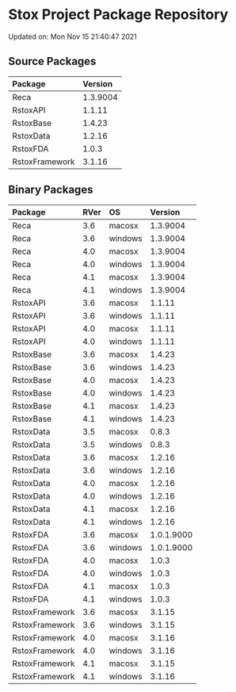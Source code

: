 # Stox Project Package Repository


Updated on: Mon Nov 15 21:40:47 2021
## Source Packages

|Package        |Version  |
|:--------------|:--------|
|Reca           |1.3.9004 |
|RstoxAPI       |1.1.11   |
|RstoxBase      |1.4.23   |
|RstoxData      |1.2.16   |
|RstoxFDA       |1.0.3    |
|RstoxFramework |3.1.16   |

## Binary Packages

|Package        |RVer |OS      |Version    |
|:--------------|:----|:-------|:----------|
|Reca           |3.6  |macosx  |1.3.9004   |
|Reca           |3.6  |windows |1.3.9004   |
|Reca           |4.0  |macosx  |1.3.9004   |
|Reca           |4.0  |windows |1.3.9004   |
|Reca           |4.1  |macosx  |1.3.9004   |
|Reca           |4.1  |windows |1.3.9004   |
|RstoxAPI       |3.6  |macosx  |1.1.11     |
|RstoxAPI       |3.6  |windows |1.1.11     |
|RstoxAPI       |4.0  |macosx  |1.1.11     |
|RstoxAPI       |4.0  |windows |1.1.11     |
|RstoxBase      |3.6  |macosx  |1.4.23     |
|RstoxBase      |3.6  |windows |1.4.23     |
|RstoxBase      |4.0  |macosx  |1.4.23     |
|RstoxBase      |4.0  |windows |1.4.23     |
|RstoxBase      |4.1  |macosx  |1.4.23     |
|RstoxBase      |4.1  |windows |1.4.23     |
|RstoxData      |3.5  |macosx  |0.8.3      |
|RstoxData      |3.5  |windows |0.8.3      |
|RstoxData      |3.6  |macosx  |1.2.16     |
|RstoxData      |3.6  |windows |1.2.16     |
|RstoxData      |4.0  |macosx  |1.2.16     |
|RstoxData      |4.0  |windows |1.2.16     |
|RstoxData      |4.1  |macosx  |1.2.16     |
|RstoxData      |4.1  |windows |1.2.16     |
|RstoxFDA       |3.6  |macosx  |1.0.1.9000 |
|RstoxFDA       |3.6  |windows |1.0.1.9000 |
|RstoxFDA       |4.0  |macosx  |1.0.3      |
|RstoxFDA       |4.0  |windows |1.0.3      |
|RstoxFDA       |4.1  |macosx  |1.0.3      |
|RstoxFDA       |4.1  |windows |1.0.3      |
|RstoxFramework |3.6  |macosx  |3.1.15     |
|RstoxFramework |3.6  |windows |3.1.15     |
|RstoxFramework |4.0  |macosx  |3.1.16     |
|RstoxFramework |4.0  |windows |3.1.16     |
|RstoxFramework |4.1  |macosx  |3.1.15     |
|RstoxFramework |4.1  |windows |3.1.16     |
